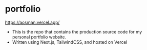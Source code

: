 # portfolio
https://aosman.vercel.app/

- This is the repo that contains the production source code for my personal portfolio website.
- Written using Next.js, TailwindCSS, and hosted on Vercel